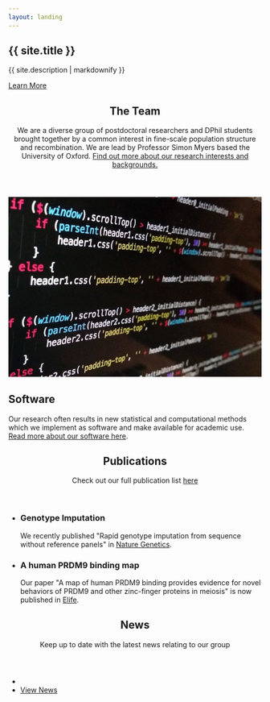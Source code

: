 ```yaml
---
layout: landing
---
```

<!-- Banner -->
<section id="banner">
<div class="inner">
<h2>{{ site.title }}</h2>
<p>{{ site.description | markdownify }}</p>
</div>
<a href="#one" class="more scrolly">Learn More</a>
</section>

<!-- One -->
<section id="one" class="wrapper style1 special">
<div class="inner">
<header class="major">
<h2>The Team</h2>
<p>We are a diverse group of postdoctoral researchers and DPhil students brought together by a common interest in fine-scale population structure and recombination. We are lead by Professor Simon Myers based the University of Oxford. <a href="people.html">Find out more about our research interests and backgrounds.</a></p>
</header>
</div>
</section>

<!-- Two -->
<section id="two" class="wrapper alt style2">
<section class="spotlight">
<div class="image"><img src="images/pic01.jpg" /></div><div class="content">
<h2>Software</h2>
Our research often results in new statistical and computational methods which we implement as software and make available for academic use. <a href="software.html">Read more about our software here</a>.
</div>
</section>
</section>

<!-- Three -->
<section id="three" class="wrapper style3 special">
<div class="inner">
<header class="major">
<h2>Publications</h2>
<p>Check out our full publication list <a href="publications.html">here</a></p>
</header>
<ul class="features">
<li class="icon fa-newspaper-o">
<h3>Genotype Imputation</h3>
We recently published "Rapid genotype imputation from sequence without reference panels" in <a href="https://doi.org/10.1038/ng.3594">Nature Genetics</a>.
</li>
<li class="icon fa-newspaper-o">
<h3>A human PRDM9 binding map</h3>
Our paper "A map of human PRDM9 binding provides evidence for novel behaviors of PRDM9 and other zinc-finger proteins in meiosis" is now published in <a href="https://doi.org/10.7554/eLife.28383">Elife</a>.
</li>
</ul>
</div>
</section>

<!-- CTA -->
<section id="cta" class="wrapper style4">
<div class="inner">
<header>
<h2>News</h2>
<p>Keep up to date with the latest news relating to our group</p>
</header>
<ul class="actions vertical">
<li></li>
<li><a href="news.html" class="button fit">View News</a></li>
</ul>
</div>
</section>


